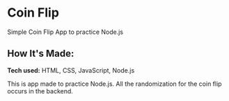 # Coin Flip
Simple Coin Flip App to practice Node.js

## How It's Made:

**Tech used:** HTML, CSS, JavaScript, Node.js

This is app made to practice Node.js. All the randomization for the coin flip occurs in the backend.





